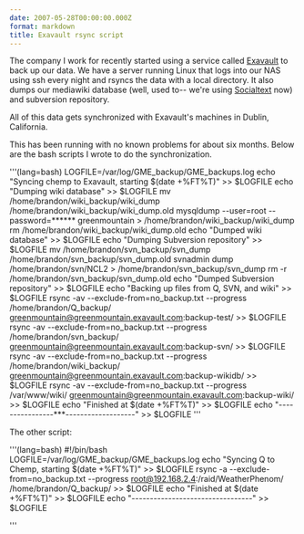 ```yaml
---
date: 2007-05-28T00:00:00.000Z
format: markdown
title: Exavault rsync script
---
```


The company I work for recently started using a service called <a href="http://exavault.com">Exavault</a> to back up our data. We have a server running Linux that logs into our NAS using ssh every night and rsyncs the data with a local directory. It also dumps our mediawiki database (well, used to-- we're using <a href="http://socialtext.net/open">Socialtext</a> now) and subversion repository.

All of this data gets synchronized with Exavault's machines in Dublin, California.

This has been running with no known problems for about six months. Below are the bash scripts I wrote to do the synchronization.

'''(lang=bash)
LOGFILE=/var/log/GME_backup/GME_backups.log
echo "Syncing chemp to Exavault, starting $(date +%FT%T)" >> $LOGFILE
echo "Dumping wiki database" >> $LOGFILE
mv /home/brandon/wiki_backup/wiki_dump /home/brandon/wiki_backup/wiki_dump.old
mysqldump --user=root --password=****** greenmountain > /home/brandon/wiki_backup/wiki_dump
rm /home/brandon/wiki_backup/wiki_dump.old
echo "Dumped wiki database" >> $LOGFILE
echo "Dumping Subversion repository" >> $LOGFILE
mv /home/brandon/svn_backup/svn_dump /home/brandon/svn_backup/svn_dump.old
svnadmin dump /home/brandon/svn/NCL2 > /home/brandon/svn_backup/svn_dump
rm -r /home/brandon/svn_backup/svn_dump.old
echo "Dumped Subversion repository" >> $LOGFILE
echo "Backing up files from Q, SVN, and wiki" >> $LOGFILE
rsync -av --exclude-from=no_backup.txt --progress /home/brandon/Q_backup/ greenmountain@greenmountain.exavault.com:backup-test/ >> $LOGFILE
rsync -av --exclude-from=no_backup.txt --progress /home/brandon/svn_backup/ greenmountain@greenmountain.exavault.com:backup-svn/ >> $LOGFILE
rsync -av --exclude-from=no_backup.txt --progress /home/brandon/wiki_backup/ greenmountain@greenmountain.exavault.com:backup-wikidb/ >> $LOGFILE
rsync -av --exclude-from=no_backup.txt --progress /var/www/wiki/ greenmountain@greenmountain.exavault.com:backup-wiki/ >> $LOGFILE
echo "Finished at $(date +%FT%T)" >> $LOGFILE
echo "----------------***-------------------" >> $LOGFILE</pre>
'''

The other script:

'''(lang=bash)
#!/bin/bash
LOGFILE=/var/log/GME_backup/GME_backups.log
echo "Syncing Q to Chemp, starting $(date +%FT%T)" >> $LOGFILE
rsync -a --exclude-from=no_backup.txt --progress root@192.168.2.4:/raid/WeatherPhenom/  /home/brandon/Q_backup/ >> $LOGFILE
echo "Finished at $(date +%FT%T)" >> $LOGFILE
echo "---------------------------------" >> $LOGFILE</pre>

'''

